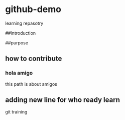 # github-demo
learning repasotry

##introduction

##purpose

## how to contribute 


### hola amigo
this path is about amigos 

## adding new line for who ready learn
git training 
